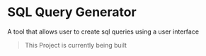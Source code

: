 # SQL Query Generator

A tool that allows user to create sql queries using a user interface

> This Project is currently being built